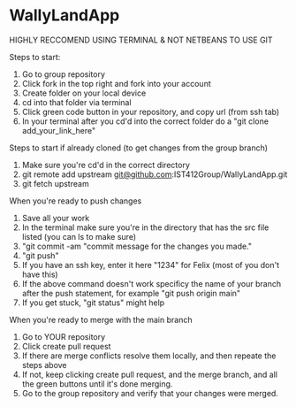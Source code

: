 # WallyLandApp

HIGHLY RECCOMEND USING TERMINAL & NOT NETBEANS TO USE GIT 

Steps to start:

1. Go to group repository 
2. Click fork in the top right and fork into your account 
3. Create folder on your local device
4. cd into that folder via terminal 
5. Click green code button in your repository, and copy url (from ssh tab)
6. In your terminal after you cd'd into the correct folder do a "git clone add_your_link_here"

Steps to start if already cloned (to get changes from the group branch)
1. Make sure you're cd'd in the correct directory 
2. git remote add upstream git@github.com:IST412Group/WallyLandApp.git
3. git fetch upstream


When you're ready to push changes

1. Save all your work 
2. In the terminal make sure you're in the directory that has the src file listed (you can ls to make sure)
3. "git commit -am "commit message for the changes you made."
4. "git push" 
5. If you have an ssh key, enter it here "1234" for Felix (most of you don't have this)
6. If the above command doesn't work specificy the name of your branch after the push statement, for example "git push origin main"
7. If you get stuck, "git status" might help

When you're ready to merge with the main branch 

1. Go to YOUR repository 
2. Click create pull request 
3. If there are merge conflicts resolve them locally, and then repeate the steps above 
4. If not, keep clicking create pull request, and the merge branch, and all the green buttons until it's done merging.
5. Go to the group repository and verify that your changes were merged. 
